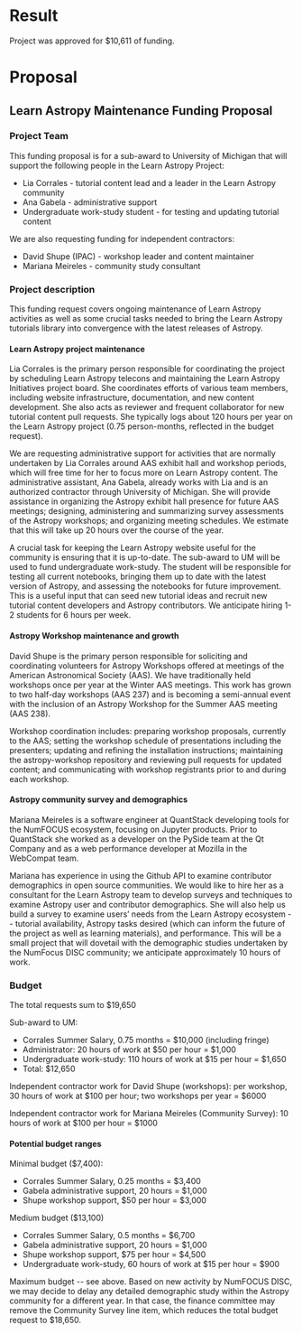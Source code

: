 # Result

Project was approved for $10,611 of funding.

# Proposal

## Learn Astropy Maintenance Funding Proposal

### Project Team

This funding proposal is for a sub-award to University of Michigan
that will support the following people in the Learn Astropy Project:
* Lia Corrales - tutorial content lead and a leader in the Learn
  Astropy community
* Ana Gabela - administrative support
* Undergraduate work-study student - for testing and updating tutorial
  content

We are also requesting funding for independent contractors:
* David Shupe (IPAC) - workshop leader and content maintainer
* Mariana Meireles - community study consultant

### Project description

This funding request covers ongoing maintenance of Learn Astropy
activities as well as some crucial tasks needed to bring the Learn
Astropy tutorials library into convergence with the latest releases of
Astropy.

#### Learn Astropy project maintenance

Lia Corrales is the primary person responsible for coordinating the
project by scheduling Learn Astropy telecons and maintaining the Learn
Astropy Initiatives project board. She coordinates efforts of various
team members, including website infrastructure, documentation, and new
content development. She also acts as reviewer and frequent
collaborator for new tutorial content pull requests. She typically
logs about 120 hours per year on the Learn Astropy project (0.75
person-months, reflected in the budget request).

We are requesting administrative support for activities that are
normally undertaken by Lia Corrales around AAS exhibit hall and
workshop periods, which will free time for her to focus more on Learn
Astropy content. The administrative assistant, Ana Gabela, already
works with Lia and is an authorized contractor through University of
Michigan. She will provide assistance in organizing the Astropy
exhibit hall presence for future AAS meetings; designing,
administering and summarizing survey assessments of the Astropy
workshops; and organizing meeting schedules. We estimate that this
will take up 20 hours over the course of the year.

A crucial task for keeping the Learn Astropy website useful for the
community is ensuring that it is up-to-date. The sub-award to UM will
be used to fund undergraduate work-study. The student will be
responsible for testing all current notebooks, bringing them up to
date with the latest version of Astropy, and assessing the notebooks
for future improvement. This is a useful input that can seed new
tutorial ideas and recruit new tutorial content developers and Astropy
contributors. We anticipate hiring 1-2 students for 6 hours per week.

#### Astropy Workshop maintenance and growth

David Shupe is the primary person responsible for soliciting and
coordinating volunteers for Astropy Workshops offered at meetings of
the American Astronomical Society (AAS). We have traditionally held
workshops once per year at the Winter AAS meetings. This work has
grown to two half-day workshops (AAS 237) and is becoming a
semi-annual event with the inclusion of an Astropy Workshop for the
Summer AAS meeting (AAS 238).

Workshop coordination includes: preparing workshop proposals,
currently to the AAS; setting the workshop schedule of presentations
including the presenters; updating and refining the installation
instructions; maintaining the astropy-workshop repository and
reviewing pull requests for updated content; and communicating with
workshop registrants prior to and during each workshop.

#### Astropy community survey and demographics

Mariana Meireles is a software engineer at QuantStack developing tools
for the NumFOCUS ecosystem, focusing on Jupyter products. Prior to
QuantStack she worked as a developer on the PySide team at the Qt
Company and as a web performance developer at Mozilla in the WebCompat
team.

Mariana has experience in using the Github API to examine contributor
demographics in open source communities. We would like to hire her as
a consultant for the Learn Astropy team to develop surveys and
techniques to examine Astropy user and contributor demographics. She
will also help us build a survey to examine users’ needs from the
Learn Astropy ecosystem -- tutorial availability, Astropy tasks
desired (which can inform the future of the project as well as
learning materials), and performance. This will be a small project
that will dovetail with the demographic studies undertaken by the
NumFocus DISC community; we anticipate approximately 10 hours of work.

### Budget

The total requests sum to $19,650

Sub-award to UM:
* Corrales Summer Salary, 0.75 months = $10,000 (including fringe)
* Administrator: 20 hours of work at $50 per hour = $1,000
* Undergraduate work-study: 110 hours of work at $15 per hour = $1,650
* Total: $12,650

Independent contractor work for David Shupe (workshops): per workshop, 30 hours of
work at $100 per hour; two workshops per year = $6000

Independent contractor work for Mariana Meireles (Community Survey): 10 hours of work at
$100 per hour = $1000

#### Potential budget ranges

Minimal budget ($7,400):
* Corrales Summer Salary, 0.25 months = $3,400
* Gabela administrative support, 20 hours = $1,000
* Shupe workshop support, $50 per hour = $3,000

Medium budget ($13,100)
* Corrales Summer Salary, 0.5 months = $6,700
* Gabela administrative support, 20 hours = $1,000
* Shupe workshop support, $75 per hour = $4,500
* Undergraduate work-study, 60 hours of work at $15 per hour = $900

Maximum budget -- see above. Based on new activity by NumFOCUS DISC,
we may decide to delay any detailed demographic study within the
Astropy community for a different year. In that case, the finance
committee may remove the Community Survey line item, which reduces the
total budget request to $18,650.
